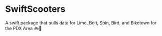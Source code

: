 # SwiftScooters

A swift package that pulls data for Lime, Bolt, Spin, Bird, and Biketown for the PDX Area 🚲🛴
